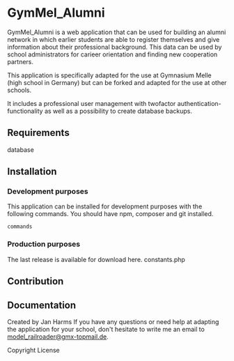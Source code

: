 # GymMel_Alumni

GymMel_Alumni is a web application that can be used for building an alumni network in which earlier students are able to register themselves and give information about their professional background. This data can be used by school administrators for carieer orientation and finding new cooperation partners.

This application is specifically adapted for the use at Gymnasium Melle (high school in Germany) but can be forked and adapted for the use at other schools.

It includes a professional user management with twofactor authentication-functionality as well as a possibility to create database backups.

## Requirements
database

## Installation
### Development purposes 
This application can be installed for development purposes with the following commands. You should have npm, composer and git installed.
```
commands
```
### Production purposes
The last release is available for download here.
constants.php

## Contribution

## Documentation


Created by Jan Harms
If you have any questions or need help at adapting the application for your school, don't hesitate to write me an email to model_railroader@gmx-topmail.de.

Copyright License